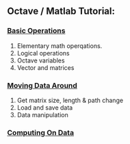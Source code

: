## Octave / Matlab Tutorial:
### [Basic Operations](Week_2/Basic_Operations.md)
1. Elementary math operqations.
2. Logical operations    
3. Octave variables
4. Vector and matrices

### [Moving Data Around](Week_2/Moving_Data_Around.md)
1. Get matrix size, length & path change
2. Load and save data    
3. Data manipulation

### [Computing On Data](Week_2/Computing_On_Data.md)

